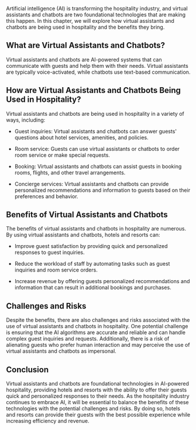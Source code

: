 
Artificial intelligence (AI) is transforming the hospitality industry, and virtual assistants and chatbots are two foundational technologies that are making this happen. In this chapter, we will explore how virtual assistants and chatbots are being used in hospitality and the benefits they bring.

What are Virtual Assistants and Chatbots?
-----------------------------------------

Virtual assistants and chatbots are AI-powered systems that can communicate with guests and help them with their needs. Virtual assistants are typically voice-activated, while chatbots use text-based communication.

How are Virtual Assistants and Chatbots Being Used in Hospitality?
------------------------------------------------------------------

Virtual assistants and chatbots are being used in hospitality in a variety of ways, including:

* Guest inquiries: Virtual assistants and chatbots can answer guests' questions about hotel services, amenities, and policies.

* Room service: Guests can use virtual assistants or chatbots to order room service or make special requests.

* Booking: Virtual assistants and chatbots can assist guests in booking rooms, flights, and other travel arrangements.

* Concierge services: Virtual assistants and chatbots can provide personalized recommendations and information to guests based on their preferences and behavior.

Benefits of Virtual Assistants and Chatbots
-------------------------------------------

The benefits of virtual assistants and chatbots in hospitality are numerous. By using virtual assistants and chatbots, hotels and resorts can:

* Improve guest satisfaction by providing quick and personalized responses to guest inquiries.

* Reduce the workload of staff by automating tasks such as guest inquiries and room service orders.

* Increase revenue by offering guests personalized recommendations and information that can result in additional bookings and purchases.

Challenges and Risks
--------------------

Despite the benefits, there are also challenges and risks associated with the use of virtual assistants and chatbots in hospitality. One potential challenge is ensuring that the AI algorithms are accurate and reliable and can handle complex guest inquiries and requests. Additionally, there is a risk of alienating guests who prefer human interaction and may perceive the use of virtual assistants and chatbots as impersonal.

Conclusion
----------

Virtual assistants and chatbots are foundational technologies in AI-powered hospitality, providing hotels and resorts with the ability to offer their guests quick and personalized responses to their needs. As the hospitality industry continues to embrace AI, it will be essential to balance the benefits of these technologies with the potential challenges and risks. By doing so, hotels and resorts can provide their guests with the best possible experience while increasing efficiency and revenue.
